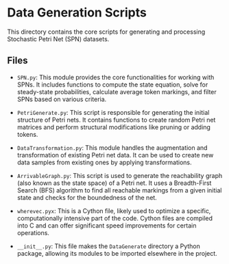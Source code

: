 # Data Generation Scripts

This directory contains the core scripts for generating and processing Stochastic Petri Net (SPN) datasets.

## Files

-   `SPN.py`: This module provides the core functionalities for working with SPNs. It includes functions to compute the state equation, solve for steady-state probabilities, calculate average token markings, and filter SPNs based on various criteria.

-   `PetriGenerate.py`: This script is responsible for generating the initial structure of Petri nets. It contains functions to create random Petri net matrices and perform structural modifications like pruning or adding tokens.

-   `DataTransformation.py`: This module handles the augmentation and transformation of existing Petri net data. It can be used to create new data samples from existing ones by applying transformations.

-   `ArrivableGraph.py`: This script is used to generate the reachability graph (also known as the state space) of a Petri net. It uses a Breadth-First Search (BFS) algorithm to find all reachable markings from a given initial state and checks for the boundedness of the net.

-   `wherevec.pyx`: This is a Cython file, likely used to optimize a specific, computationally intensive part of the code. Cython files are compiled into C and can offer significant speed improvements for certain operations.

-   `__init__.py`: This file makes the `DataGenerate` directory a Python package, allowing its modules to be imported elsewhere in the project.
